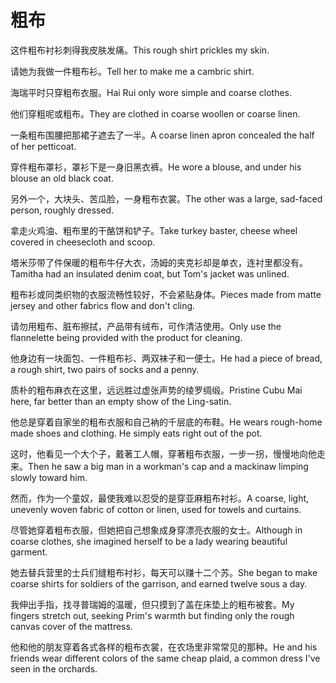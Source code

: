 # 粗布

<p><span class="chinese">这件粗布衬衫刺得我皮肤发痛。</span><span class="english">This rough shirt prickles my skin.</span></p>

<p><span class="chinese">请她为我做一件粗布衫。</span><span class="english">Tell her to make me a cambric shirt.</span></p>

<p><span class="chinese">海瑞平时只穿粗布衣服。</span><span class="english">Hai Rui only wore simple and coarse clothes.</span></p>

<p><span class="chinese">他们穿粗呢或粗布。</span><span class="english">They are clothed in coarse woollen or coarse linen.</span></p>

<p><span class="chinese">一条粗布围腰把那裙子遮去了一半。</span><span class="english">A coarse linen apron concealed the half of her petticoat.</span></p>

<p><span class="chinese">穿件粗布罩衫，罩衫下是一身旧黑衣裤。</span><span class="english">He wore a blouse, and under his blouse an old black coat.</span></p>

<p><span class="chinese">另外一个，大块头、苦瓜脸，一身粗布衣裳。</span><span class="english">The other was a large, sad-faced person, roughly dressed.</span></p>

<p><span class="chinese">拿走火鸡油、粗布里的干酪饼和铲子。</span><span class="english">Take turkey baster, cheese wheel covered in cheesecloth and scoop.</span></p>

<p><span class="chinese">塔米莎带了件保暖的粗布牛仔大衣，汤姆的夹克衫却是单衣，连衬里都没有。</span><span class="english">Tamitha had an insulated denim coat, but Tom's jacket was unlined.</span></p>

<p><span class="chinese">粗布衫或同类织物的衣服流畅性较好，不会紧贴身体。</span><span class="english">Pieces made from matte jersey and other fabrics flow and don't cling.</span></p>

<p><span class="chinese">请勿用粗布、脏布擦拭，产品带有绒布，可作清洁使用。</span><span class="english">Only use the flannelette being provided with the product for cleaning.</span></p>

<p><span class="chinese">他身边有一块面包、一件粗布衫、两双袜子和一便士。</span><span class="english">He had a piece of bread, a rough shirt, two pairs of socks and a penny.</span></p>

<p><span class="chinese">质朴的粗布麻衣在这里，远远胜过虚张声势的绫罗绸缎。</span><span class="english">Pristine Cubu Mai here, far better than an empty show of the Ling-satin.</span></p>

<p><span class="chinese">他总是穿着自家坐的粗布衣服和自己衲的千层底的布鞋。</span><span class="english">He wears rough-home made shoes and clothing. He simply eats right out of the pot.</span></p>

<p><span class="chinese">这时，他看见一个大个子，戴著工人帽，穿著粗布衣服，一步一拐，慢慢地向他走来。</span><span class="english">Then he saw a big man in a workman's cap and a mackinaw limping slowly toward him.</span></p>

<p><span class="chinese">然而，作为一个童奴，最使我难以忍受的是穿亚麻粗布衬衫。</span><span class="english">A coarse, light, unevenly woven fabric of cotton or linen, used for towels and curtains.</span></p>

<p><span class="chinese">尽管她穿着粗布衣服，但她把自己想象成身穿漂亮衣服的女士。</span><span class="english">Although in coarse clothes, she imagined herself to be a lady wearing beautiful garment.</span></p>

<p><span class="chinese">她去替兵营里的士兵们缝粗布衬衫，每天可以赚十二个苏。</span><span class="english">She began to make coarse shirts for soldiers of the garrison, and earned twelve sous a day.</span></p>

<p><span class="chinese">我伸出手指，找寻普瑞姆的温暖，但只摸到了盖在床垫上的粗布被套。</span><span class="english">My fingers stretch out, seeking Prim's warmth but finding only the rough canvas cover of the mattress.</span></p>

<p><span class="chinese">他和他的朋友穿着各式各样的粗布衣裳，在农场里非常常见的那种。</span><span class="english">He and his friends wear different colors of the same cheap plaid, a common dress I've seen in the orchards.</span></p>

